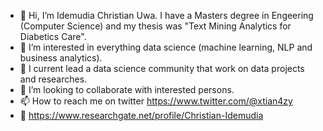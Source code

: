 - 👋 Hi, I’m Idemudia Christian Uwa. I have a Masters degree in Engeering (Computer Science) and my thesis was "Text Mining Analytics for Diabetics Care".
- 👀 I’m interested in everything data science (machine learning, NLP and business analytics).
- 🌱 I current lead a data science community that work on data projects and researches.
- 💞️ I’m looking to collaborate with interested persons.
- 📫 How to reach me on twitter https://www.twitter.com/@xtian4zy
- 👀 https://www.researchgate.net/profile/Christian-Idemudia

<!---
xtian4zy/xtian4zy is a ✨ special ✨ repository because its `README.md` (this file) appears on your GitHub profile.
You can click the Preview link to take a look at your changes.
--->

